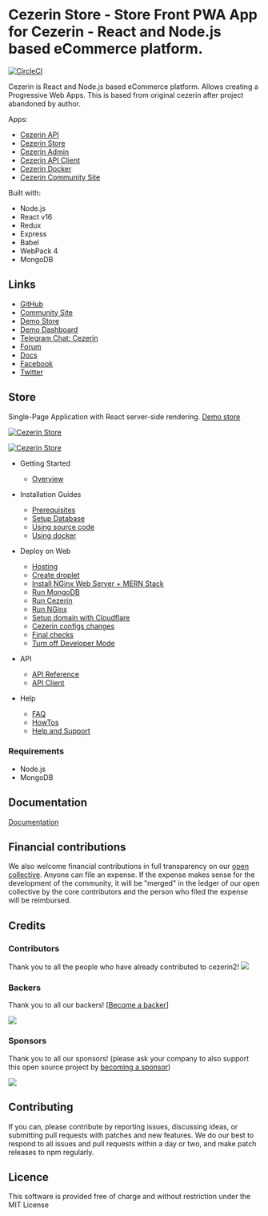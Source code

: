 # Cezerin Store - Store Front PWA App for Cezerin - React and Node.js based eCommerce platform.

[![CircleCI](https://circleci.com/gh/Cezerin2/cezerin2/tree/master.svg?style=svg)](https://circleci.com/gh/Cezerin2/cezerin2/tree/master)

Cezerin is React and Node.js based eCommerce platform. Allows creating a Progressive Web Apps. This is based from original cezerin after project abandoned by author.

Apps:

-   [Cezerin API](https://github.com/cezerin2/cezerin2)
-   [Cezerin Store](https://github.com/cezerin2/cezerin2-store)
-   [Cezerin Admin](https://github.com/cezerin2/cezerin2-admin)
-   [Cezerin API Client](https://github.com/cezerin2/cezerin2-client)
-   [Cezerin Docker](https://github.com/cezerin2/docker-cezerin2)
-   [Cezerin Community Site](https://github.com/cezerin2/cezerin2.github.io)

Built with:

-   Node.js
-   React v16
-   Redux
-   Express
-   Babel
-   WebPack 4
-   MongoDB

## Links

-   [GitHub](https://github.com/cezerin2)
-   [Community Site](https://cezerin.org)
-   [Demo Store](https://demo.cezerin.net)
-   [Demo Dashboard](https://admin.cezerin.net)
-   [Telegram Chat: Cezerin](https://t.me/cezerin)
-   [Forum](https://groups.google.com/forum/#!forum/cezerin)
-   [Docs](https://github.com/cezerin2/cezerin2/blob/master/docs)
-   [Facebook](https://facebook.com/cezerin)
-   [Twitter](https://twitter.com/cezerin2)

## Store

Single-Page Application with React server-side rendering. [Demo store](https://demo.cezerin.net)

[![Cezerin Store](https://cezerin.org/assets/images/cezerin-mobile-product.png)](https://demo.cezerin.net/)

[![Cezerin Store](https://cezerin.org/assets/images/cezerin-mobile-order-summary.png)](https://demo.cezerin.net/)

-   Getting Started

    -   [Overview](./docs/overview.md)

-   Installation Guides

    -   [Prerequisites](./docs/prerequisites.md)
    -   [Setup Database](./docs/setup-database.md)
    -   [Using source code](./docs/using-source-code.md)
    -   [Using docker](./docs/using-docker.md)

-   Deploy on Web

    -   [Hosting](./docs/deploy-on-web-hosting.md)
    -   [Create droplet](./docs/deploy-on-web-droplet.md)
    -   [Install NGinx Web Server + MERN Stack](./docs/deploy-on-web-mern.md)
    -   [Run MongoDB](./docs/deploy-on-web-mongodb.md)
    -   [Run Cezerin](./docs/deploy-on-web-cezerin.md)
    -   [Run NGinx](./docs/deploy-on-web-nginx.md)
    -   [Setup domain with Cloudflare](./docs/deploy-on-web-cloudflare.md)
    -   [Cezerin configs changes](./docs/deploy-on-web-cezerin-configs.md)
    -   [Final checks](./docs/deploy-on-web-final-checks.md)
    -   [Turn off Developer Mode](./docs/deploy-on-web-production-mode.md)

-   API

    -   [API Reference](./docs/api)
    -   [API Client](https://github.com/cezerin/client)

-   Help
    -   [FAQ](./docs/faq.md)
    -   [HowTos](./docs/howtos.md)
    -   [Help and Support](./docs/help-and-support.md)

### Requirements

-   Node.js
-   MongoDB

## Documentation

[Documentation](https://cezerin.org/docs)

## Financial contributions

We also welcome financial contributions in full transparency on our [open collective](https://opencollective.com/cezerin2).
Anyone can file an expense. If the expense makes sense for the development of the community, it will be "merged" in the ledger of our open collective by the core contributors and the person who filed the expense will be reimbursed.

## Credits

### Contributors

Thank you to all the people who have already contributed to cezerin2!
<a href="https://github.com/Cezerin2/cezerin2/graphs/contributors"><img src="https://opencollective.com/cezerin2/contributors.svg?width=890" /></a>

### Backers

Thank you to all our backers! [[Become a backer](https://opencollective.com/cezerin2#backer)]

<a href="https://opencollective.com/cezerin2#backers" target="_blank"><img src="https://opencollective.com/cezerin2/tiers/backer.svg?avatarHeight=36&width=600"></a>

### Sponsors

Thank you to all our sponsors! (please ask your company to also support this open source project by [becoming a sponsor](https://opencollective.com/cezerin2#sponsor))

<a href="https://opencollective.com/cezerin2#sponsor" target="_blank"><img src="https://opencollective.com/cezerin2/tiers/sponsor.svg?avatarHeight=36&width=600"></a>

## Contributing

If you can, please contribute by reporting issues, discussing ideas, or submitting pull requests with patches and new features. We do our best to respond to all issues and pull requests within a day or two, and make patch releases to npm regularly.

## Licence

This software is provided free of charge and without restriction under the MIT License
